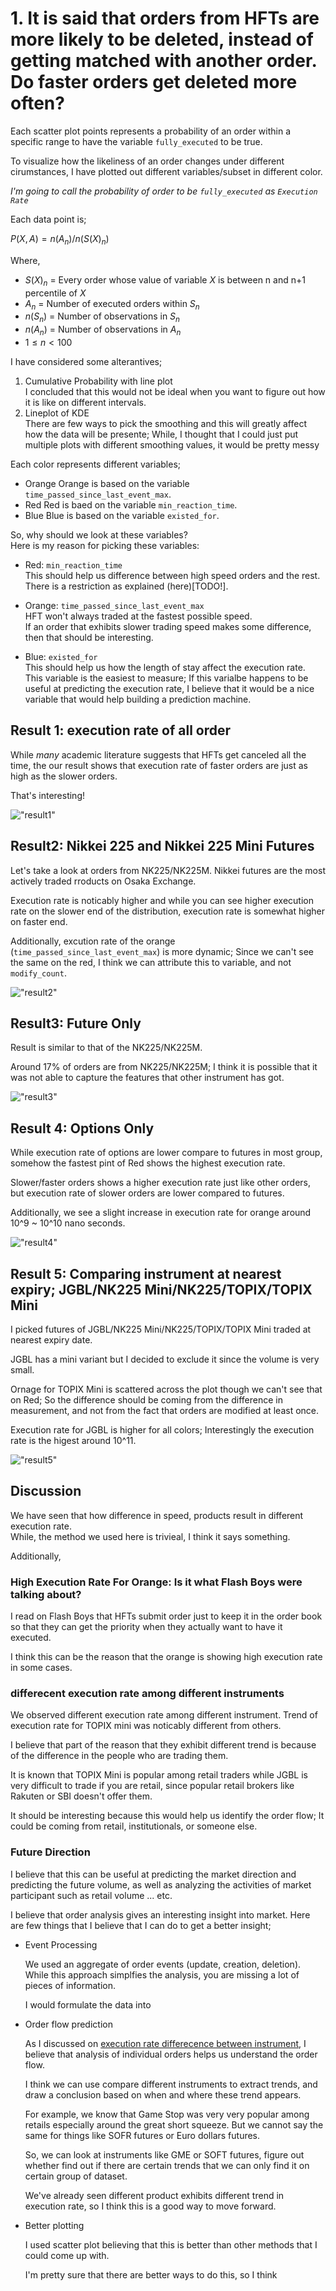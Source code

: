 # 1. It is said that orders from HFTs are more likely to be deleted, instead of getting matched with another order. Do faster orders get deleted more often?
Each scatter plot points represents a probability of an order within a specific range to have the variable `fully_executed` to be true.

To visualize how the likeliness of an order changes under different cirumstances, I have plotted out different variables/subset in different color.

*I'm going to call the probability of order to be `fully_executed` as `Execution Rate`*

Each data point is;

$P(X,A) = n(A_n)/n(S(X)_n)$

Where,  
- $S(X)_n$ = Every order whose value of variable $X$ is between n and n+1 percentile of $X$
- $A_n$ = Number of executed orders within $S_n$
- $n(S_n)$ = Number of observations in $S_n$
- $n(A_n)$ = Number of observations in $A_n$
- $1 \leq n \lt 100$

I have considered some alterantives;
1. Cumulative Probability with line plot  
   I concluded that this would not be ideal when you want to figure out how it is like on different intervals.
2. Lineplot of KDE  
   There are few ways to pick the smoothing and this will greatly affect how the data will be presente; While, I thought that I could just put multiple plots with different smoothing values, it would be pretty messy 

Each color represents different variables;  

- Orange
  Orange is based on the variable `time_passed_since_last_event_max`.  
- Red
  Red is baed on the variable `min_reaction_time`.
- Blue
  Blue is based on the variable `existed_for`.

So, why should we look at these variables?  
Here is my reason for picking these variables:

- Red: `min_reaction_time`  
  This should help us difference between high speed orders and the rest.  
  There is a restriction as explained (here)[TODO!].
  
- Orange: `time_passed_since_last_event_max`  
  HFT won't always traded at the fastest possible speed.   
  If an order that exhibits slower trading speed makes some difference, then that should be interesting.  

- Blue: `existed_for`  
  This should help us how the length of stay affect the execution rate.  
  This variable is the easiest to measure; If this varialbe happens to be useful at predicting the execution rate, I believe that it would be a nice variable that would help building a prediction machine. 


## Result 1: execution rate of all order
While *many* academic literature suggests that HFTs get canceled all the time, the our result shows that execution rate of faster orders are just as high as the slower orders.  

That's interesting!

!["result1"](../images/execution_rate_result1.png)

## Result2: Nikkei 225 and Nikkei 225 Mini Futures
Let's take a look at orders from NK225/NK225M.
Nikkei futures are the most actively traded rroducts on Osaka Exchange.

Execution rate is noticably higher and while you can see higher execution rate on the slower end of the distribution, execution rate is somewhat higher on faster end.

Additionally, excution rate of the orange (`time_passed_since_last_event_max`) is more dynamic; Since we can't see the same on the red, I think we can attribute this to variable, and not `modify_count`.

!["result2"](../images/execution_rate_result2.png)

## Result3: Future Only

Result is similar to that of the NK225/NK225M.  

Around 17% of orders are from NK225/NK225M; I think it is possible that it was not able to capture the features that other instrument has got.

!["result3"](../images/execution_rate_result3.png)

## Result 4: Options Only
While execution rate of options are lower compare to futures in most group, somehow the fastest pint of Red shows the highest execution rate.

Slower/faster orders shows a higher execution rate just like other orders, but execution rate of slower orders are lower compared to futures.

Additionally, we see a slight increase in execution rate for orange around 10^9 ~ 10^10 nano seconds.

!["result4"](../images/execution_rate_result4.png)

## Result 5: Comparing instrument at nearest expiry; JGBL/NK225 Mini/NK225/TOPIX/TOPIX Mini

I picked futures of JGBL/NK225 Mini/NK225/TOPIX/TOPIX Mini traded at nearest expiry date.

JGBL has a mini variant but I decided to exclude it since the volume is very small.

Ornage for TOPIX Mini is scattered across the plot though we can't see that on Red; So the difference should be coming from the difference in measurement, and not from the fact that orders are modified at least once.   

Execution rate for JGBL is higher for all colors; Interestingly the execution rate is the higest around 10^11.

!["result5"](../images/execution_rate_result5.png)

## Discussion
We have seen that how difference in speed, products result in different execution rate.  
While, the method we used here is trivieal, I think it says something.

Additionally, 


### High Execution Rate For Orange: Is it what Flash Boys were talking about?
I read on Flash Boys that HFTs submit order just to keep it in the order book so that they can get the priority when they actually want to have it executed.

I think this can be the reason that the orange is showing high execution rate in some cases.

### differecent execution rate among different instruments
We observed different execution rate among different instrument.
Trend of execution rate for TOPIX mini was noticably different from others. 

I believe that  part of the reason that they exhibit different trend is because of the difference in the people who are trading them.

It is known that TOPIX Mini is popular among retail traders while JGBL is very difficult to trade if you are retail, since popular retail brokers like Rakuten or SBI doesn't offer them.

It should be interesting because this would help us identify the order flow; It could be coming from retail, institutionals, or someone else.

### Future Direction

I believe that this can be useful at predicting the market direction and predicting the future volume, as well as analyzing the activities of market participant such as retail volume ... etc.

I believe that order analysis gives an interesting insight into market.
Here are few things that I believe that I can do to get a better insight;

- Event Processing
  
    We used an aggregate of order events (update, creation, deletion). While this approach simplfies the analysis, you are missing a lot of pieces of information.  

    I would formulate the data into 
    

-  Order flow prediction
  
    As I discussed on [execution rate differecence between instrument](#execution-rate-differecence-between-instrument), I believe that analysis of individual orders helps us understand the order flow.

    I think we can use compare different instruments to extract trends, and draw a conclusion based on when and where these trend appears.

    For example, we know that Game Stop was very very popular among retails especially around the great short squeeze. But we cannot say the same for things like SOFR futures or Euro dollars futures.

    So, we can look at instruments like GME or SOFT futures, figure out whether  find out if there are certain trends that we can only find it on certain group of dataset.

    We've already seen different product exhibits different trend in execution rate, so I think this is a good way to move forward.
  
- Better plotting

  I used scatter plot believing that this is better than other methods that I could come up with.

  I'm pretty sure that there are better ways to do this, so I think
  
  
